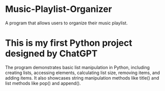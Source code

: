 # Music-Playlist-Organizer
A program that allows users to organize their music playlist.

# This is my first Python project designed by ChatGPT
The program demonstrates basic list manipulation in Python, including creating lists, accessing elements, calculating list size, removing items, and adding items. It also showcases string manipulation methods like title() and list methods like pop() and append().








